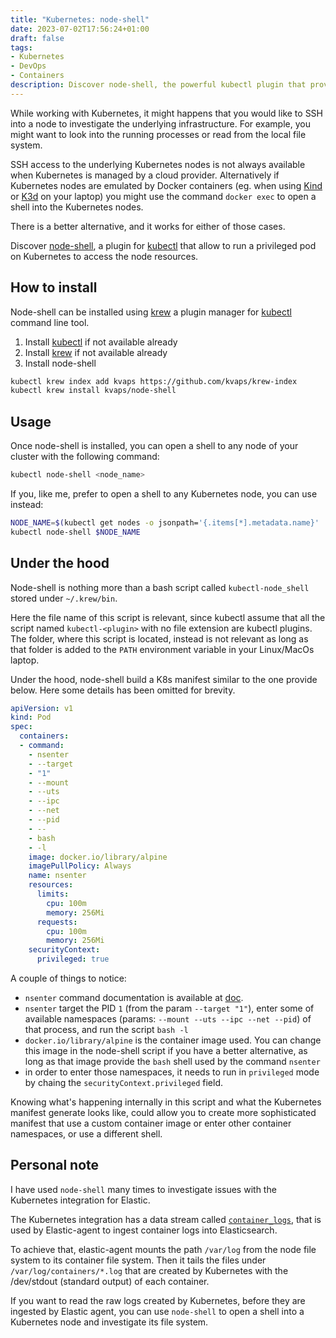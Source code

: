 ```yaml
---
title: "Kubernetes: node-shell"
date: 2023-07-02T17:56:24+01:00
draft: false
tags:
- Kubernetes
- DevOps
- Containers
description: Discover node-shell, the powerful kubectl plugin that provides SSH-like access to Kubernetes nodes for infrastructure investigation
---
```

<!--more-->

<!--- caption --->
<!-- Photo by Anna Mcphee on Unsplash -->

<!--- subtitle --->
<!-- Run a container to get full access to the Kubernetes node. -->

While working with Kubernetes, it might happens that you would like to SSH into a node to investigate the underlying infrastructure. For example, you might want to look into the running processes or read from the local file system. 

SSH access to the underlying Kubernetes nodes is not always available when Kubernetes is managed by a cloud provider. Alternatively if Kubernetes nodes are emulated by Docker containers (eg. when using [Kind](https://kind.sigs.k8s.io/) or [K3d](https://k3d.io/v5.5.1/) on your laptop) you might use the command `docker exec` to open a shell into the Kubernetes nodes.

There is a better alternative, and it works for either of those cases.

Discover [node-shell](https://github.com/kvaps/kubectl-node-shell/blob/master/README.md), a plugin for [kubectl](https://kubernetes.io/docs/reference/kubectl/) that allow to run a privileged pod on Kubernetes to access the node resources.


## How to install
Node-shell can be installed using [krew](https://krew.sigs.k8s.io/) a plugin manager for [kubectl](https://kubernetes.io/docs/reference/kubectl/) command line tool. 

1. Install [kubectl](https://kubernetes.io/docs/tasks/tools/#kubectl) if not available already
2. Install [krew](https://krew.sigs.k8s.io/docs/user-guide/setup/install/) if not available already
3. Install node-shell

```bash
kubectl krew index add kvaps https://github.com/kvaps/krew-index
kubectl krew install kvaps/node-shell
```
## Usage
Once node-shell is installed, you can open a shell to any node of your cluster with the following command:

```bash
kubectl node-shell <node_name>
```

If you, like me, prefer to open a shell to any Kubernetes node, you can use instead: 

```bash
NODE_NAME=$(kubectl get nodes -o jsonpath='{.items[*].metadata.name}' | tr ' ' '\n' | grep "worker" | head -n 1)
kubectl node-shell $NODE_NAME
```

## Under the hood
Node-shell is nothing more than a bash script called `kubectl-node_shell` stored under `~/.krew/bin`. 

Here the file name of this script is relevant, since kubectl assume that all the script named `kubectl-<plugin>` with no file extension are kubectl plugins. The folder, where this script is located, instead is not relevant as long as that folder is added to the `PATH` environment variable in your Linux/MacOs laptop.

Under the hood, node-shell build a K8s manifest similar to the one provide below. Here some details has been omitted for brevity. 

```yaml
apiVersion: v1
kind: Pod
spec:
  containers:
  - command:
    - nsenter
    - --target
    - "1"
    - --mount
    - --uts
    - --ipc
    - --net
    - --pid
    - --
    - bash
    - -l
    image: docker.io/library/alpine
    imagePullPolicy: Always
    name: nsenter
    resources:
      limits:
        cpu: 100m
        memory: 256Mi
      requests:
        cpu: 100m
        memory: 256Mi
    securityContext:
      privileged: true
```

A couple of things to notice:
- `nsenter` command documentation is available at [doc](https://man7.org/linux/man-pages/man1/nsenter.1.html). 
- `nsenter` target the PID `1` (from the param `--target "1"`), enter some of available namespaces (params: `--mount --uts --ipc --net --pid`) of that process, and run the script `bash -l`
- `docker.io/library/alpine` is the container image used. You can change this image in the node-shell script if you have a better alternative, as long as that image provide the `bash` shell used by the command `nsenter`
- in order to enter those namespaces, it needs to run in `privileged` mode by chaing the `securityContext.privileged` field.

Knowing what's happening internally in this script and what the Kubernetes manifest generate looks like, could allow you to create more sophisticated manifest that use a custom container image or enter other container namespaces, or use a different shell.

## Personal note
I have used `node-shell` many times to investigate issues with the Kubernetes integration for Elastic.

The Kubernetes integration has a data stream called [`container_logs`](https://docs.elastic.co/en/integrations/kubernetes#container-logs), that is used by Elastic-agent to ingest container logs into Elasticsearch.

To achieve that, elastic-agent mounts the path `/var/log` from the node file system to its container file system. Then it tails the files under `/var/log/containers/*.log` that are created by Kubernetes with the /dev/stdout (standard output) of each container.

If you want to read the raw logs created by Kubernetes, before they are ingested by Elastic agent, you can use `node-shell` to open a shell into a Kubernetes node and investigate its file system.
